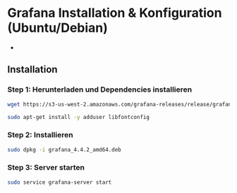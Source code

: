 # Grafana Installation & Konfiguration (Ubuntu/Debian)
-
## Installation
### Step 1: Herunterladen und Dependencies installieren
```bash
wget https://s3-us-west-2.amazonaws.com/grafana-releases/release/grafana_4.4.2_amd64.deb

sudo apt-get install -y adduser libfontconfig
```

### Step 2: Installieren
```bash
sudo dpkg -i grafana_4.4.2_amd64.deb
```

### Step 3: Server starten
```bash
sudo service grafana-server start
```

